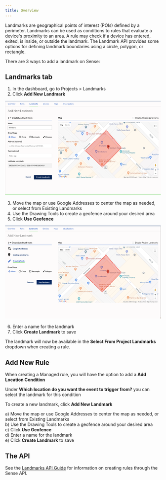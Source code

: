 ```yaml
---
title: Overview
---
```


Landmarks are geographical points of interest (POIs) defined by a perimeter. Landmarks can be used as conditions to rules that evaluate a device's proximity to an area. A rule may check if a device has entered, exited, is inside, or outside the landmark. The Landmark API provides some options for defining landmark boundaries using a circle, polygon, or rectangle.

There are 3 ways to add a landmark on Sense:	

## Landmarks tab
1. In the dashboard, go to Projects > Landmarks
2. Click **Add New Landmark**

![](./images/landmark_create_landmark.png)

3. Move the map or use Google Addresses to center the map as needed, or select from Existing Landmarks  
4. Use the Drawing Tools to create a geofence around your desired area  
5. Click **Use Geofence**  

![](./images/landmark_use_geofence.png)

6. Enter a name for the landmark  
7. Click **Create Landmark** to save

The landmark will now be available in the **Select From Project Landmarks** dropdown when creating a rule.

## Add New Rule

When creating a Managed rule, you will have the option to add a **Add Location Condition**

Under **Which location do you want the event to trigger from?** you can select the landmark for this condition

To create a new landmark, click **Add New Landmark**  

a) Move the map or use Google Addresses to center the map as needed, or select from Existing Landmarks  
b) Use the Drawing Tools to create a geofence around your desired area  
c) Click **Use Geofence**  
d) Enter a name for the landmark  
e) Click **Create Landmark** to save  

## The API

See the [Landmarks API Guide](/guides/landmarks/api-guide) for information on creating rules through the Sense API.